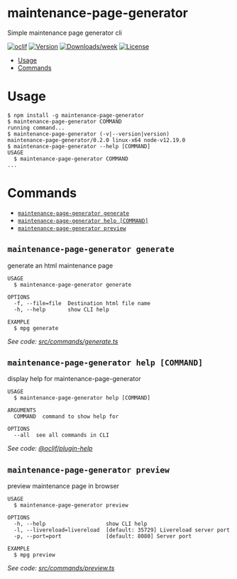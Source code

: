 maintenance-page-generator
==========================

Simple maintenance page generator cli

[![oclif](https://img.shields.io/badge/cli-oclif-brightgreen.svg)](https://oclif.io)
[![Version](https://img.shields.io/npm/v/maintenance-page-generator.svg)](https://npmjs.org/package/maintenance-page-generator)
[![Downloads/week](https://img.shields.io/npm/dw/maintenance-page-generator.svg)](https://npmjs.org/package/maintenance-page-generator)
[![License](https://img.shields.io/npm/l/maintenance-page-generator.svg)](https://github.com/sylcastaing/maintenance-page-generator/blob/master/package.json)

<!-- toc -->
* [Usage](#usage)
* [Commands](#commands)
<!-- tocstop -->
# Usage
<!-- usage -->
```sh-session
$ npm install -g maintenance-page-generator
$ maintenance-page-generator COMMAND
running command...
$ maintenance-page-generator (-v|--version|version)
maintenance-page-generator/0.2.0 linux-x64 node-v12.19.0
$ maintenance-page-generator --help [COMMAND]
USAGE
  $ maintenance-page-generator COMMAND
...
```
<!-- usagestop -->
# Commands
<!-- commands -->
* [`maintenance-page-generator generate`](#maintenance-page-generator-generate)
* [`maintenance-page-generator help [COMMAND]`](#maintenance-page-generator-help-command)
* [`maintenance-page-generator preview`](#maintenance-page-generator-preview)

## `maintenance-page-generator generate`

generate an html maintenance page

```
USAGE
  $ maintenance-page-generator generate

OPTIONS
  -f, --file=file  Destination html file name
  -h, --help       show CLI help

EXAMPLE
  $ mpg generate
```

_See code: [src/commands/generate.ts](https://github.com/sylcastaing/maintenance-page-generator/blob/v0.2.0/src/commands/generate.ts)_

## `maintenance-page-generator help [COMMAND]`

display help for maintenance-page-generator

```
USAGE
  $ maintenance-page-generator help [COMMAND]

ARGUMENTS
  COMMAND  command to show help for

OPTIONS
  --all  see all commands in CLI
```

_See code: [@oclif/plugin-help](https://github.com/oclif/plugin-help/blob/v3.2.0/src/commands/help.ts)_

## `maintenance-page-generator preview`

preview maintenance page in browser

```
USAGE
  $ maintenance-page-generator preview

OPTIONS
  -h, --help                   show CLI help
  -l, --livereload=livereload  [default: 35729] Livereload server port
  -p, --port=port              [default: 8080] Server port

EXAMPLE
  $ mpg preview
```

_See code: [src/commands/preview.ts](https://github.com/sylcastaing/maintenance-page-generator/blob/v0.2.0/src/commands/preview.ts)_
<!-- commandsstop -->
